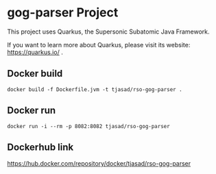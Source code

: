 # gog-parser Project

This project uses Quarkus, the Supersonic Subatomic Java Framework.

If you want to learn more about Quarkus, please visit its website: https://quarkus.io/ .

## Docker build
```shell script
docker build -f Dockerfile.jvm -t tjasad/rso-gog-parser .
```

## Docker run

```shell script
docker run -i --rm -p 8082:8082 tjasad/rso-gog-parser
```

## Dockerhub link

https://hub.docker.com/repository/docker/tjasad/rso-gog-parser